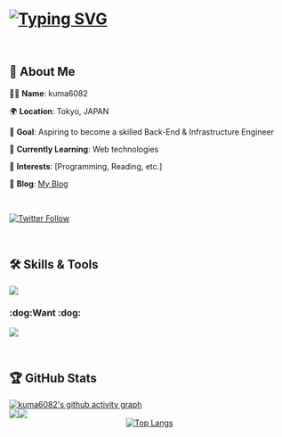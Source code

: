 <h1 align="">
  <a href="https://git.io/typing-svg"><img src="https://readme-typing-svg.demolab.com?font=Fira+Code&size=40&pause=800&center=true&vCenter=true&width=600&height=100&lines=Hello+there+%F0%9F%91%8B;This+is+kuma6082+" alt="Typing SVG" />
  </a>
</h1>


<div align="">
<br />

## 🌟 **About Me**

🧑‍💻 **Name**: kuma6082

🌍 **Location**: Tokyo, JAPAN

🎯 **Goal**: Aspiring to become a skilled Back-End & Infrastructure Engineer

🌱 **Currently Learning**: Web technologies

💼 **Interests**: [Programming, Reading, etc.]

📖 **Blog**: [My Blog](https://astro-notion-blog-7kr.pages.dev/)

</div>

<div align="">
  <br />
  
  [![Twitter Follow](https://img.shields.io/twitter/follow/kuma6082?style=social)](https://twitter.com/kuma6082)

  <br />
</div>


## 🛠️ Skills & Tools

<p align="">
  <a href="https://skillicons.dev">
    <img src="https://skillicons.dev/icons?i=js,nodejs,py,html,css,bash,docker,git,vscode" />
  </a>
</p>

<h3 align="">:dog:Want :dog:</h3>

<p align="">
  <a href="https://skillicons.dev">
    <img src="https://skillicons.dev/icons?i=ts,go,terraform,aws,gcp,azure" />
  </a>
</p>
<br />


## 🏆 GitHub Stats

<a href="https://github.com/ashutosh00710/github-readme-activity-graph">
  <img src="https://github-readme-activity-graph.vercel.app/graph?username=kuma6082&bg_color=000000&color=ffffff&line=36BCF7&point=ffffff&area=true&area_color=36BCF7&hide_border=true&custom_title=kuma6082's%20Contribution%20Graph&title_color=36BCF7" alt="kuma6082's github activity graph" />
</a>


<div align="center">
  <div style="display: flex;" >
    <img src="https://github-readme-stats.vercel.app/api?username=kuma6082&show_icons=true&theme=tokyonight&hide_border=true&bg_color=1a1b27&title_color=36BCF7&icon_color=36BCF7&text_color=ffffff&ring_color=36BCF7&card_width=320" />
    <img src="https://streak-stats.demolab.com/?user=DenverCoder1&background=1a1b27&border=ffffff&ring=36BCF7&fire=36BCF7&currStreakNum=36BCF7&currStreakLabel=36BCF7&sideNums=36BCF7&sideLabels=36BCF7&dates=ffffff&excludeDaysLabel=ffffff&card_height=195&card_width=400" />
  </div>
</div>

</div>



<div align="center" >
  <a href="https://github.com/kuma6082/github-readme-stats">
    <img src="https://github-readme-stats.vercel.app/api/top-langs/?username=kuma6082&layout=normal&theme=tokyonight&bg_color=000000&title_color=36BCF7&text_color=ffffff&icon_color=36BCF7&hide_border=true&card_width=400&langs_count=6" alt="Top Langs" />
  </a>
</div>

